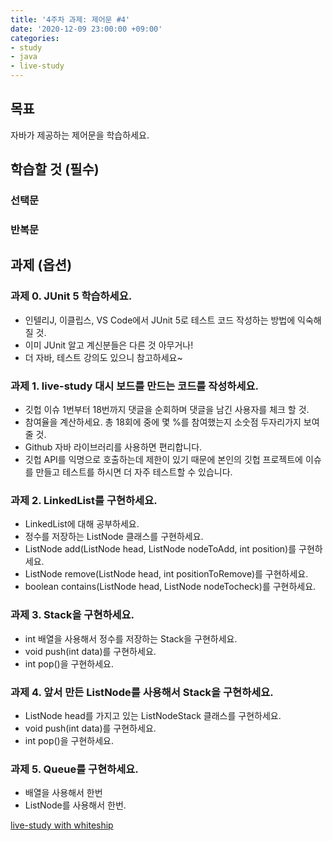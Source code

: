 ```yaml
---
title: '4주차 과제: 제어문 #4'
date: '2020-12-09 23:00:00 +09:00'
categories: 
- study
- java
- live-study
---
```


## 목표
자바가 제공하는 제어문을 학습하세요.

## 학습할 것 (필수)

### 선택문


### 반복문




## 과제 (옵션)

### 과제 0. JUnit 5 학습하세요.  
* 인텔리J, 이클립스, VS Code에서 JUnit 5로 테스트 코드 작성하는 방법에 익숙해 질 것.
* 이미 JUnit 알고 계신분들은 다른 것 아무거나!
* 더 자바, 테스트 강의도 있으니 참고하세요~

### 과제 1. live-study 대시 보드를 만드는 코드를 작성하세요.  
* 깃헙 이슈 1번부터 18번까지 댓글을 순회하며 댓글을 남긴 사용자를 체크 할 것.
* 참여율을 계산하세요. 총 18회에 중에 몇 %를 참여했는지 소숫점 두자리가지 보여줄 것.
* Github 자바 라이브러리를 사용하면 편리합니다.
* 깃헙 API를 익명으로 호출하는데 제한이 있기 때문에 본인의 깃헙 프로젝트에 이슈를 만들고 테스트를 하시면 더 자주 테스트할 수 있습니다.

### 과제 2. LinkedList를 구현하세요.  
* LinkedList에 대해 공부하세요.
* 정수를 저장하는 ListNode 클래스를 구현하세요.
* ListNode add(ListNode head, ListNode nodeToAdd, int position)를 구현하세요.
* ListNode remove(ListNode head, int positionToRemove)를 구현하세요.
* boolean contains(ListNode head, ListNode nodeTocheck)를 구현하세요.

### 과제 3. Stack을 구현하세요.  
* int 배열을 사용해서 정수를 저장하는 Stack을 구현하세요.
* void push(int data)를 구현하세요.
* int pop()을 구현하세요.

### 과제 4. 앞서 만든 ListNode를 사용해서 Stack을 구현하세요.  
* ListNode head를 가지고 있는 ListNodeStack 클래스를 구현하세요.
* void push(int data)를 구현하세요.
* int pop()을 구현하세요.

### 과제 5. Queue를 구현하세요.  
* 배열을 사용해서 한번
* ListNode를 사용해서 한번.


[live-study with whiteship](https://github.com/whiteship/live-study/issues/4)